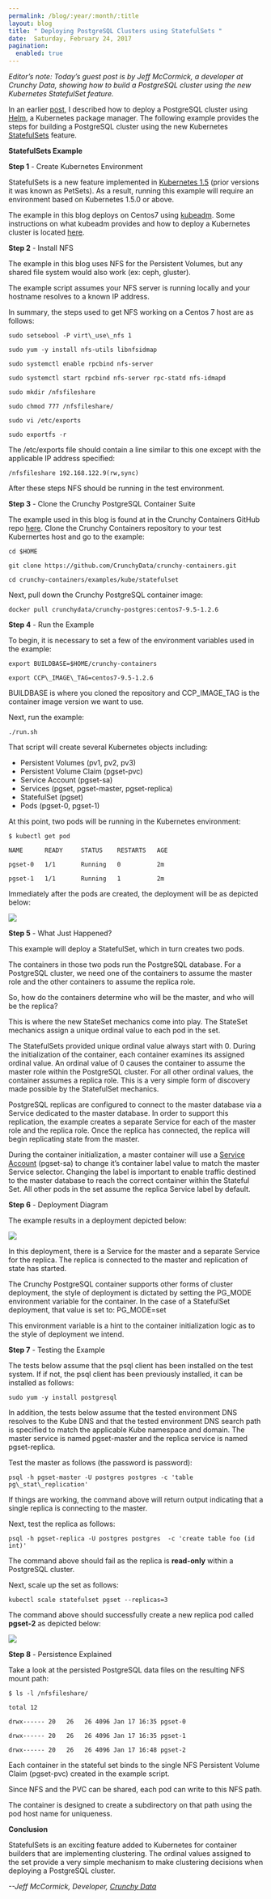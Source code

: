 ```yaml
---
permalink: /blog/:year/:month/:title
layout: blog
title: " Deploying PostgreSQL Clusters using StatefulSets "
date:  Saturday, February 24, 2017
pagination:
  enabled: true
---
```

_Editor’s note: Today’s guest post is by Jeff McCormick, a developer at Crunchy Data, showing how to build a PostgreSQL cluster using the new Kubernetes StatefulSet feature._  

In an earlier [post](https://kubernetes.io/blog/2016/09/creating-postgresql-cluster-using-helm), I described how to deploy a PostgreSQL cluster using [Helm](https://github.com/kubernetes/helm), a Kubernetes package manager. The following example provides the steps for building a PostgreSQL cluster using the new Kubernetes [StatefulSets](https://kubernetes.io/docs/concepts/abstractions/controllers/statefulsets/) feature.   

**StatefulSets Example**  

**Step 1** - Create Kubernetes Environment  

StatefulSets is a new feature implemented in [Kubernetes 1.5](https://kubernetes.io/blog/2016/12/kubernetes-1.5-supporting-production-workloads) (prior versions it was known as PetSets). As a result, running this example will require an environment based on Kubernetes 1.5.0 or above.    

The example in this blog deploys on Centos7 using [kubeadm](https://kubernetes.io/docs/admin/kubeadm/). Some instructions on what kubeadm provides and how to deploy a Kubernetes cluster is located [here](http://linoxide.com/containers/setup-kubernetes-kubeadm-centos).  

**Step 2** - Install NFS  

The example in this blog uses NFS for the Persistent Volumes, but any shared file system would also work (ex: ceph, gluster).    

The example script assumes your NFS server is running locally and your hostname resolves to a known IP address.   

In summary, the steps used to get NFS working on a Centos 7 host are as follows:  



```
sudo setsebool -P virt\_use\_nfs 1

sudo yum -y install nfs-utils libnfsidmap

sudo systemctl enable rpcbind nfs-server

sudo systemctl start rpcbind nfs-server rpc-statd nfs-idmapd

sudo mkdir /nfsfileshare

sudo chmod 777 /nfsfileshare/

sudo vi /etc/exports

sudo exportfs -r
 ```



The /etc/exports file should contain a line similar to this one except with the applicable IP address specified:  



```
/nfsfileshare 192.168.122.9(rw,sync)
 ```



After these steps NFS should be running in the test environment.



**Step 3** - Clone the Crunchy PostgreSQL Container Suite



The example used in this blog is found at in the Crunchy Containers GitHub repo [here](https://github.com/CrunchyData/crunchy-containers.git). Clone the Crunchy Containers repository to your test Kubernertes host and go to the example:



```
cd $HOME

git clone https://github.com/CrunchyData/crunchy-containers.git

cd crunchy-containers/examples/kube/statefulset
 ```



Next, pull down the Crunchy PostgreSQL container image:



```
docker pull crunchydata/crunchy-postgres:centos7-9.5-1.2.6
 ```



**Step 4** - Run the Example



To begin, it is necessary to set a few of the environment variables used in the example:



```
export BUILDBASE=$HOME/crunchy-containers

export CCP\_IMAGE\_TAG=centos7-9.5-1.2.6
 ```



BUILDBASE is where you cloned the repository and CCP\_IMAGE\_TAG is the container image version we want to use.



Next, run the example:



```
./run.sh
 ```



That script will create several Kubernetes objects including:

-  Persistent Volumes (pv1, pv2, pv3)
-  Persistent Volume Claim (pgset-pvc)
-  Service Account (pgset-sa)
-  Services (pgset, pgset-master, pgset-replica)
-  StatefulSet (pgset)
-  Pods (pgset-0, pgset-1)

At this point, two pods will be running in the Kubernetes environment:



```
$ kubectl get pod

NAME      READY     STATUS    RESTARTS   AGE

pgset-0   1/1       Running   0          2m

pgset-1   1/1       Running   1          2m
 ```



Immediately after the pods are created, the deployment will be as depicted below:

[![](https://lh5.googleusercontent.com/tGg-37a7SoVQR9Zn3R209iKbkegX5XqRQdRa5ZD6q-vpm1hWqtBxnhOBiGw2uHHkZ5lc_VBKrSEEP29BmAzoWc1xydV7G4I8kaQqVZoYOdRCvBf755Rxf9aj-pm7FhfmgECBW3gR)](https://lh5.googleusercontent.com/tGg-37a7SoVQR9Zn3R209iKbkegX5XqRQdRa5ZD6q-vpm1hWqtBxnhOBiGw2uHHkZ5lc_VBKrSEEP29BmAzoWc1xydV7G4I8kaQqVZoYOdRCvBf755Rxf9aj-pm7FhfmgECBW3gR)



**Step 5** - What Just Happened?



This example will deploy a StatefulSet, which in turn creates two pods.



The containers in those two pods run the PostgreSQL database. For a PostgreSQL cluster, we need one of the containers to assume the master role and the other containers to assume the replica role.



So, how do the containers determine who will be the master, and who will be the replica?



This is where the new StateSet mechanics come into play. The StateSet mechanics assign a unique ordinal value to each pod in the set.



The StatefulSets provided unique ordinal value always start with 0. During the initialization of the container, each container examines its assigned ordinal value. An ordinal value of 0 causes the container to assume the master role within the PostgreSQL cluster. For all other ordinal values, the container assumes a replica role. This is a very simple form of discovery made possible by the StatefulSet mechanics.



PostgreSQL replicas are configured to connect to the master database via a Service dedicated to the master database. In order to support this replication, the example creates a separate Service for each of the master role and the replica role. Once the replica has connected, the replica will begin replicating state from the master.  



During the container initialization, a master container will use a [Service Account](https://kubernetes.io/docs/user-guide/service-accounts/) (pgset-sa) to change it’s container label value to match the master Service selector.  Changing the label is important to enable traffic destined to the master database to reach the correct container within the Stateful Set.  All other pods in the set assume the replica Service label by default.



**Step 6** - Deployment Diagram



The example results in a deployment depicted below:

 ![](https://lh3.googleusercontent.com/5NthdAnA243jN_gXVlwZsg74jkGgCwQZh1yq78-8E0L7wuDgpdqH_AaeUvQd9RtXIlOV0cAWv1P0a_2oeVJN8fHstf9Iev1c-swGIqojIw0pXrVuqAqpCF3M5hw6sdTmx_1-Bg27)

In this deployment, there is a Service for the master and a separate Service for the replica.  The replica is connected to the master and replication of state has started.



The Crunchy PostgreSQL container supports other forms of cluster deployment, the style of deployment is dictated by setting the PG\_MODE environment variable for the container.  In the case of a StatefulSet deployment, that value is set to: PG\_MODE=set



This environment variable is a hint to the container initialization logic as to the style of deployment we intend.



**Step 7** - Testing the Example



The tests below assume that the psql client has been installed on the test system.  If if not, the psql client has been previously installed, it can be installed as follows:



```
sudo yum -y install postgresql
 ```



In addition, the tests below assume that the tested environment DNS resolves to the Kube DNS and that the tested environment DNS search path is specified to match the applicable Kube namespace and domain. The master service is named pgset-master and the replica service is named pgset-replica.



Test the master as follows (the password is password):



```
psql -h pgset-master -U postgres postgres -c 'table pg\_stat\_replication'
 ```



If things are working, the command above will return output indicating that a single replica is connecting to the master.



Next, test the replica as follows:



```
psql -h pgset-replica -U postgres postgres  -c 'create table foo (id int)'
 ```



The command above should fail as the replica is **read-only** within a PostgreSQL cluster.



Next, scale up the set as follows:



```
kubectl scale statefulset pgset --replicas=3
 ```



The command above should successfully create a new replica pod called **pgset-2** as depicted below:

 ![](https://lh5.googleusercontent.com/w82XRPd9LqwgcoY3wJrilJEULxZyub6HLcFk332--1fd94-Vte4YlDFvspLM9syNCdT47PISJlEDo7jSPmiflFv-ZZKmrY6Jm6sJWMki0RfJigf6a6IEPNeyy1PJ_5Mhd4NW4rHm)





**Step 8** - Persistence Explained



Take a look at the persisted PostgreSQL data files on the resulting NFS mount path:



```
$ ls -l /nfsfileshare/

total 12

drwx------ 20   26   26 4096 Jan 17 16:35 pgset-0

drwx------ 20   26   26 4096 Jan 17 16:35 pgset-1

drwx------ 20   26   26 4096 Jan 17 16:48 pgset-2
 ```



Each container in the stateful set binds to the single NFS Persistent Volume Claim (pgset-pvc) created in the example script.  



Since NFS and the PVC can be shared, each pod can write to this NFS path.  



The container is designed to create a subdirectory on that path using the pod host name for uniqueness.



**Conclusion**



StatefulSets is an exciting feature added to Kubernetes for container builders that are implementing clustering. The ordinal values assigned to the set provide a very simple mechanism to make clustering decisions when deploying a PostgreSQL cluster.  





_--Jeff McCormick, Developer, [Crunchy Data](http://crunchydata.com/)_

